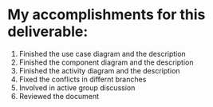 # My accomplishments for this deliverable:
1. Finished the use case diagram and the description
2. Finished the component diagram and the description
3. Finished the activity diagram and the description
4. Fixed the conflicts in differnt branches
5. Involved in active group discussion
6. Reviewed the document